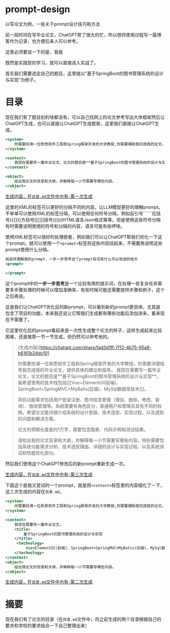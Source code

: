 # prompt-design

以写论文为例，一些关于prompt设计技巧和方法

前一段时间在写毕业论文，ChatGPT帮了很大的忙，所以想将使用过程写一篇博客作为记录，也方便后来人可以参考。

这里必须要说一下的是，我是

既然是实践型的学习，就可以直接进入实战了。

首先我们需要选定自己的题目，这里就以“基于SpringBoot的图书管理系统的设计与实现”为例子。

# 目录

现在我们有了题目别的啥都没有，可以自己找网上的论文参考写出大体框架然后让ChatGPT生成，也可以直接让ChatGPT生成框架，这里我们直接让ChatGPT生成。

```xml
<system>
    你需要扮演一位熟悉软件工程和Spring框架开发的大学教授,你需要辅助我完成我的论文。
</system>

<context>
    我现在需要写一篇毕业论文，论文的题目是**基于SpringBoot的图书管理系统的设计与实现**。我希望用到的的技术使用三个方括号分隔[[[Vue+ElementUI(前端)，SpringBoot+SpringMVC+MyBatis(后端)，MySql数据库技术]]]。
</context>

<object>
	给出我论文的目录和大纲，并解释每一小节需要写哪些内容。
</object>
```

[生成内容，在`目录.md`文件中也有-第一次生成](https://chatgpt.com/share/e35cb547-1c94-455a-a4d2-bece095ed25c)

这里的XML的标签可以更好的分隔不同的内容，让LLM模型更好的理解prompt。不单单可以使用XML的标签分隔，可以使用任何符号分隔，例如反引号``````花括号{{{}}}方括号[[[]]]括号((()))HTML语言Json格式等等。但是使用这些符号分隔有时需要说明使用的符号和分隔的内容，语言可能有些啰嗦。

使用XML标签可以很好的处理嵌套，例如我们可以让ChatGPT帮我们优化一下这个prompt。就可以使用一个`<prompt>`标签将这些内容括起来，不需要再说明这些prompt使用什么分隔。

```xml
阅读并理解我的prompt，一步一步思考这个prompt有没有什么可以改进的地方
<prompt>
    
</prompt>
```

这个prompt中的**一步一步思考**是一个比较有用的提示词，在处理一些复杂任务需要多步骤处理的时候可以增加准确率，有些时候可能还需要提供步骤和例子，这个之后再说。

这是我们让ChatGPT优化后的新prompt，可以看到新的prompt更具体，尤其是<context>包含了项目的功能，本来我还说让它帮我们生成都有哪些功能后添加进来，看来现在不需要了。

它这里优化后的prompt看起来是一次性生成整个论文的样子，这样生成起来比较困难，还是推荐一节一节生成，但仍然可以参考他的。

> (生成内容)[https://chatgpt.com/share/fad3d1ff-7f12-4b75-95a9-b6161b24dc10]
>
> <system>
>     你需要扮演一位熟悉软件工程和Spring框架开发的大学教授，你需要详细指导我完成我的毕业论文，提供具体的建议和指导。
> </system>
>
> <context>
>     我现在需要写一篇毕业论文，论文的题目是**基于SpringBoot的图书管理系统的设计与实现**。我希望使用的技术栈包括[[[Vue+ElementUI(前端)，SpringBoot+SpringMVC+MyBatis(后端)，MySql数据库技术]]]。
>
> 项目功能需求包括用户登录注册、图书信息管理（增加、删除、修改、查询）、借阅管理等。系统需要有角色区分，普通用户和管理员具有不同的权限。希望论文能详细介绍系统的设计思路、技术选型、实现过程，以及遇到的问题和解决方案。
>
> 论文的预期长度是约1万字，需要包含图表、代码示例和测试结果。
>
> </context>
>
> <object>
>     请给出我的论文目录和大纲，并解释每一小节需要写哪些内容。特别需要包括系统功能需求分析、技术选型理由、详细的设计与实现过程、以及系统测试和性能优化部分。
> </object>

然后我们使用这个ChatGPT修改后的新prompt重新生成一次。

[生成内容，在`目录.md`文件中也有-第三次生成](https://chatgpt.com/share/6759c158-7dde-44bc-a717-6b6b78b20011)

下面这个是我又尝试的一个prompt，就是把`<context>`标签里的内容细化了一下，这三次生成的内容在`目录.md`。

```XML
<system>
    你需要扮演一位熟悉软件工程和Spring框架开发的大学教授,你需要辅助我完成我的论文。
</system>

<context>
    我现在需要写一篇毕业论文，
    <title>
        基于SpringBoot的图书管理系统的设计与实现
    </title>
     <technology>
         Vue+ElementUI(前端)，SpringBoot+SpringMVC+MyBatis(后端)，MySql数据库技术
    </technology>
</context>
<object>
	给出我论文的目录和大纲，并解释每一小节需要写哪些内容。
</object>
```

[生成内容，在`目录.md`文件中也有-第二次生成](https://chatgpt.com/share/5e503a63-232f-4aec-a85c-ac798c6c109d)

# 摘要

现在我们有了论文的目录（在`目录.md`文件中，将之前生成的两个目录根据自己的要求和学校的要求结合一下自己整理出来）











